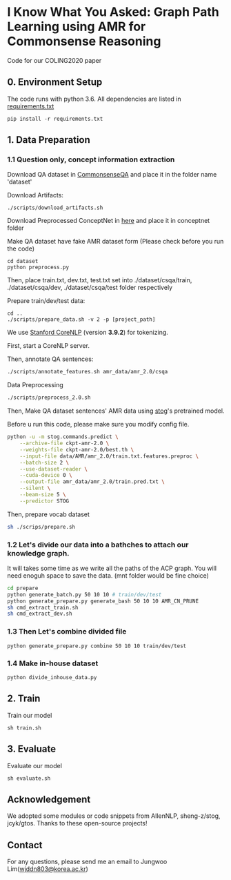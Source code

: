 # I Know What You Asked: Graph Path Learning using AMR for Commonsense Reasoning

Code for our COLING2020 paper



## 0. Environment Setup

The code runs with python 3.6.
All dependencies are listed in [requirements.txt](requirements.txt)

`pip install -r requirements.txt`


## 1. Data Preparation 

### 1.1 Question only, concept information extraction

Download QA dataset in [CommonsenseQA](https://www.tau-nlp.org/commonsenseqa) and place it in the folder name 'dataset'

Download Artifacts:
```
./scripts/download_artifacts.sh
```
Download Preprocessed ConceptNet in [here]() and place it in conceptnet folder 

Make QA dataset have fake AMR dataset form (Please check before you run the code)
```
cd dataset
python preprocess.py
```
Then, place train.txt, dev.txt, test.txt set into ./dataset/csqa/train, ./dataset/csqa/dev, ./dataset/csqa/test folder respectively


Prepare train/dev/test data:
```
cd ..
./scripts/prepare_data.sh -v 2 -p [project_path]
```

We use [Stanford CoreNLP](https://stanfordnlp.github.io/CoreNLP/index.html) (version **3.9.2**) for tokenizing.

First, start a CoreNLP server.

Then, annotate QA sentences:
```bash
./scripts/annotate_features.sh amr_data/amr_2.0/csqa
```

Data Preprocessing
```bash
./scripts/preprocess_2.0.sh
```

Then, Make QA dataset sentences' AMR data using [stog](https://github.com/sheng-z/stog)'s pretrained model.

Before u run this code, please make sure you modify config file. 
 
```bash
python -u -m stog.commands.predict \
    --archive-file ckpt-amr-2.0 \
    --weights-file ckpt-amr-2.0/best.th \
    --input-file data/AMR/amr_2.0/train.txt.features.preproc \
    --batch-size 2 \
    --use-dataset-reader \
    --cuda-device 0 \
    --output-file amr_data/amr_2.0/train.pred.txt \
    --silent \
    --beam-size 5 \
    --predictor STOG
```

Then, prepare vocab dataset


```bash
sh ./scrips/prepare.sh
```

### 1.2 Let's divide our data into a bathches to attach our knowledge graph.
It will takes some time as we write all the paths of the ACP graph. You will need enoguh space to save the data. (mnt folder would be fine choice)
```bash
cd prepare
python generate_batch.py 50 10 10 # train/dev/test
python generate_prepare.py generate_bash 50 10 10 AMR_CN_PRUNE 
sh cmd_extract_train.sh
sh cmd_extract_dev.sh
```

### 1.3 Then Let's combine divided file
```
python generate_prepare.py combine 50 10 10 train/dev/test
```

### 1.4 Make in-house dataset
```
python divide_inhouse_data.py
```

## 2. Train
Train our model
```
sh train.sh
``` 

## 3. Evaluate
Evaluate our model
```
sh evaluate.sh
``` 

## Acknowledgement
We adopted some modules or code snippets from AllenNLP, sheng-z/stog, jcyk/gtos. Thanks to these open-source projects!

## Contact
For any questions, please send me an email to Jungwoo Lim(wjddn803@korea.ac.kr)
